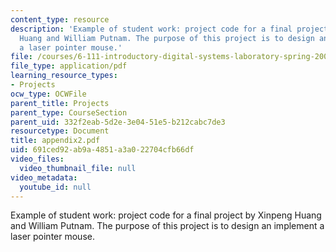 ```yaml
---
content_type: resource
description: 'Example of student work: project code for a final project by Xinpeng
  Huang and William Putnam. The purpose of this project is to design an implement
  a laser pointer mouse.'
file: /courses/6-111-introductory-digital-systems-laboratory-spring-2006/691ced92ab9a4851a3a022704cfb66df_appendix2.pdf
file_type: application/pdf
learning_resource_types:
- Projects
ocw_type: OCWFile
parent_title: Projects
parent_type: CourseSection
parent_uid: 332f2eab-5d2e-3e04-51e5-b212cabc7de3
resourcetype: Document
title: appendix2.pdf
uid: 691ced92-ab9a-4851-a3a0-22704cfb66df
video_files:
  video_thumbnail_file: null
video_metadata:
  youtube_id: null
---
```

Example of student work: project code for a final project by Xinpeng Huang and William Putnam. The purpose of this project is to design an implement a laser pointer mouse.